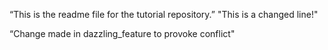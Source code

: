 “This is the readme file for the tutorial repository.”
"This is a changed line!"

“Change made in dazzling_feature to provoke conflict"
